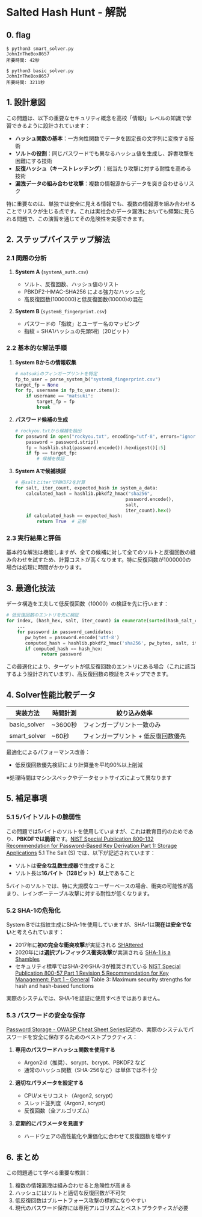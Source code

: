 # Salted Hash Hunt - 解説

## 0. flag

```
$ python3 smart_solver.py
JohnInTheBox8657
所要時間: 42秒

$ python3 basic_solver.py
JohnInTheBox8657
所要時間: 3211秒
```

## 1. 設計意図

この問題は、以下の重要なセキュリティ概念を高校「情報I」レベルの知識で学習できるように設計されています：

- **ハッシュ関数の基本**：一方向性関数でデータを固定長の文字列に変換する技術
- **ソルトの役割**：同じパスワードでも異なるハッシュ値を生成し、辞書攻撃を困難にする技術
- **反復ハッシュ（キーストレッチング）**：総当たり攻撃に対する耐性を高める技術
- **漏洩データの組み合わせ攻撃**：複数の情報源からデータを突き合わせるリスク

特に重要なのは、単独では安全に見える情報でも、複数の情報源を組み合わせることでリスクが生じる点です。これは実社会のデータ漏洩においても頻繁に見られる問題で、この演習を通じてその危険性を実感できます。

## 2. ステップバイステップ解法

### 2.1 問題の分析

1. **System A** (`systemA_auth.csv`)
   - ソルト、反復回数、ハッシュ値のリスト
   - PBKDF2-HMAC-SHA256 による強力なハッシュ化
   - 高反復回数(1000000)と低反復回数(10000)の混在

2. **System B** (`systemB_fingerprint.csv`)
   - パスワードの「指紋」とユーザー名のマッピング
   - 指紋 = SHA1ハッシュの先頭5桁（20ビット）

### 2.2 基本的な解法手順

1. **System Bからの情報収集**
   ```python
   # matsukiのフィンガープリントを特定
   fp_to_user = parse_system_b("systemB_fingerprint.csv")
   target_fp = None
   for fp, username in fp_to_user.items():
       if username == "matsuki":
           target_fp = fp
           break
   ```

2. **パスワード候補の生成**
   ```python
   # rockyou.txtから候補を抽出
   for password in open("rockyou.txt", encoding="utf-8", errors="ignore"):
       password = password.strip()
       fp = hashlib.sha1(password.encode()).hexdigest()[:5]
       if fp == target_fp:
           # 候補を検証
   ```

3. **System Aで候補検証**
   ```python
   # 各saltとiterでPBKDF2を計算
   for salt, iter_count, expected_hash in system_a_data:
       calculated_hash = hashlib.pbkdf2_hmac("sha256", 
                                            password.encode(), 
                                            salt, 
                                            iter_count).hex()
       if calculated_hash == expected_hash:
           return True  # 正解
   ```

### 2.3 実行結果と評価

基本的な解法は機能しますが、全ての候補に対して全てのソルトと反復回数の組み合わせを試すため、計算コストが高くなります。特に反復回数が1000000の場合は処理に時間がかかります。

## 3. 最適化技法

データ構造を工夫して低反復回数（10000）の検証を先に行います：

```python
# 低反復回数のエントリを先に検証
for index, (hash_hex, salt, iter_count) in enumerate(sorted(hash_salt_count, key=lambda x: x[2])):
    ...
    for password in password_candidates:
       pw_bytes = password.encode('utf-8')
       computed_hash = hashlib.pbkdf2_hmac('sha256', pw_bytes, salt, iter_count).hex()
       if computed_hash == hash_hex:
             return password
```

この最適化により、ターゲットが低反復回数のエントリにある場合（これに該当するよう設計されています）、高反復回数の検証をスキップできます。

## 4. Solver性能比較データ

| 実装方法 | 時間計測 | 絞り込み効率 |
|---------|---------|------------|
| basic_solver | ~3600秒 | フィンガープリント一致のみ |
| smart_solver | ~60秒 | フィンガープリント + 低反復回数優先 |

最適化によるパフォーマンス改善：
- 低反復回数優先検証により計算量を平均90%以上削減

※処理時間はマシンスペックやデータセットサイズによって異なります

## 5. 補足事項

### 5.1 5バイトソルトの脆弱性

この問題では5バイトのソルトを使用していますが、これは教育目的のためであり、**PBKDFでは脆弱**です。[NIST Special Publication 800-132 Recommendation for Password-Based Key Derivation Part 1: Storage Applications](https://nvlpubs.nist.gov/nistpubs/Legacy/SP/nistspecialpublication800-132.pdf) 5.1 The Salt (S) では、以下が記述されています：

- ソルトは**安全な乱数生成器**で生成すること
- ソルト長は**16バイト（128ビット）以上**であること

5バイトのソルトでは、特に大規模なユーザーベースの場合、衝突の可能性が高まり、レインボーテーブル攻撃に対する耐性が低くなります。

### 5.2 SHA-1の危殆化

System Bでは指紋生成にSHA-1を使用していますが、SHA-1は**現在は安全でない**と考えられています：

- 2017年に**初の完全な衝突攻撃**が実証される [SHAttered](https://shattered.io/)
- 2020年には**選択プレフィックス衝突攻撃**が実演される [SHA-1 is a Shambles](https://sha-mbles.github.io/)
- セキュリティ標準ではSHA-2やSHA-3が推奨されている [NIST Special Publication 800-57 Part 1 Revision 5 Recommendation for Key Management: Part 1 – General](https://nvlpubs.nist.gov/nistpubs/SpecialPublications/NIST.SP.800-57pt1r5.pdf) Table 3: Maximum security strengths for hash and hash-based functions

実際のシステムでは、SHA-1を認証に使用すべきではありません。

### 5.3 パスワードの安全な保存

[Password Storage - OWASP Cheat Sheet Series](https://cheatsheetseries.owasp.org/cheatsheets/Password_Storage_Cheat_Sheet.html)記述の、実際のシステムでパスワードを安全に保存するためのベストプラクティス：

1. **専用のパスワードハッシュ関数を使用する**
   - Argon2id（推奨）、scrypt、bcrypt、PBKDF2 など
   - 通常のハッシュ関数（SHA-256など）は単体では不十分

2. **適切なパラメータを設定する**
   - CPU/メモリコスト（Argon2, scrypt）
   - スレッド並列度（Argon2, scrypt）
   - 反復回数（全アルゴリズム）

3. **定期的にパラメータを見直す**
   - ハードウェアの高性能化や廉価化に合わせて反復回数を増やす

## 6. まとめ

この問題通じて学べる重要な教訓：

1. 複数の情報漏洩は組み合わせると危険性が高まる
2. ハッシュにはソルトと適切な反復回数が不可欠
3. 低反復回数はブルートフォース攻撃の標的になりやすい
4. 現代のパスワード保存には専用アルゴリズムとベストプラクティスが必要
